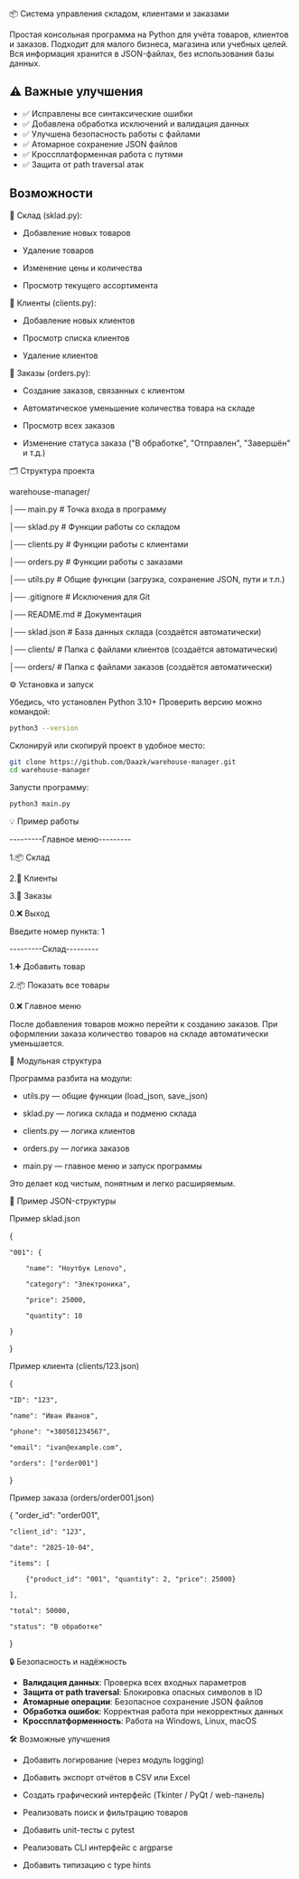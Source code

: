 📦 Система управления складом, клиентами и заказами

Простая консольная программа на Python для учёта товаров, клиентов и заказов.
Подходит для малого бизнеса, магазина или учебных целей.
Вся информация хранится в JSON-файлах, без использования базы данных.

## ⚠️ Важные улучшения

- ✅ Исправлены все синтаксические ошибки
- ✅ Добавлена обработка исключений и валидация данных
- ✅ Улучшена безопасность работы с файлами
- ✅ Атомарное сохранение JSON файлов
- ✅ Кроссплатформенная работа с путями
- ✅ Защита от path traversal атак

## Возможности

🔹 Склад (sklad.py):

+ Добавление новых товаров

+ Удаление товаров

+ Изменение цены и количества

+ Просмотр текущего ассортимента

🔹 Клиенты (clients.py):

+ Добавление новых клиентов

+ Просмотр списка клиентов

+ Удаление клиентов

🔹 Заказы (orders.py):

+ Создание заказов, связанных с клиентом

+ Автоматическое уменьшение количества товара на складе

+ Просмотр всех заказов

+ Изменение статуса заказа ("В обработке", "Отправлен", "Завершён" и т.д.)

🗂 Структура проекта

warehouse-manager/

│── main.py            # Точка входа в программу

│── sklad.py           # Функции работы со складом

│── clients.py         # Функции работы с клиентами

│── orders.py          # Функции работы с заказами

│── utils.py           # Общие функции (загрузка, сохранение JSON, пути и т.п.)

│── .gitignore         # Исключения для Git

│── README.md          # Документация

│── sklad.json         # База данных склада (создаётся автоматически)

│── clients/           # Папка с файлами клиентов (создаётся автоматически)

│── orders/            # Папка с файлами заказов (создаётся автоматически)

⚙️ Установка и запуск

Убедись, что установлен Python 3.10+
Проверить версию можно командой:

```bash
python3 --version
```

Склонируй или скопируй проект в удобное место:

```bash
git clone https://github.com/Daazk/warehouse-manager.git
cd warehouse-manager
```

Запусти программу:

```bash
python3 main.py
```

💡 Пример работы

---------Главное меню---------

1.📦 Склад

2.👥 Клиенты

3.🧾 Заказы

0.❌ Выход

Введите номер пункта: 1

---------Склад---------

1.➕ Добавить товар

2.📦 Показать все товары

0.❌ Главное меню


После добавления товаров можно перейти к созданию заказов.
При оформлении заказа количество товаров на складе автоматически уменьшается.

🧩 Модульная структура

Программа разбита на модули:

* utils.py — общие функции (load_json, save_json)

* sklad.py — логика склада и подменю склада

* clients.py — логика клиентов

* orders.py — логика заказов

* main.py — главное меню и запуск программы

Это делает код чистым, понятным и легко расширяемым.

📘 Пример JSON-структуры

Пример sklad.json

{

    "001": {
    
        "name": "Ноутбук Lenovo",
        
        "category": "Электроника",
        
        "price": 25000,
        
        "quantity": 10
        
    }
    
}

Пример клиента (clients/123.json)

{

    "ID": "123",
    
    "name": "Иван Иванов",
    
    "phone": "+380501234567",
    
    "email": "ivan@example.com",
    
    "orders": ["order001"]
    
}

Пример заказа (orders/order001.json)

{
    "order_id": "order001",
    
    "client_id": "123",
    
    "date": "2025-10-04",
    
    "items": [
    
        {"product_id": "001", "quantity": 2, "price": 25000}
        
    ],
    
    "total": 50000,
    
    "status": "В обработке"
    
}

🔒 Безопасность и надёжность

- **Валидация данных**: Проверка всех входных параметров
- **Защита от path traversal**: Блокировка опасных символов в ID
- **Атомарные операции**: Безопасное сохранение JSON файлов
- **Обработка ошибок**: Корректная работа при некорректных данных
- **Кроссплатформенность**: Работа на Windows, Linux, macOS

🛠 Возможные улучшения

+ Добавить логирование (через модуль logging)

+ Добавить экспорт отчётов в CSV или Excel

+ Создать графический интерфейс (Tkinter / PyQt / web-панель)

+ Реализовать поиск и фильтрацию товаров

+ Добавить unit-тесты с pytest

+ Реализовать CLI интерфейс с argparse

+ Добавить типизацию с type hints

